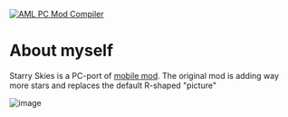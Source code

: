 [![AML PC Mod Compiler](https://github.com/RusJJ/StarrySkies_PC/actions/workflows/main.yml/badge.svg?branch=main)](https://github.com/RusJJ/StarrySkies_PC/actions/workflows/main.yml)

# About myself
Starry Skies is a PC-port of [mobile mod](https://github.com/AndroidModLoader/GTA_StarrySkies). The original mod is adding way more stars and replaces the default R-shaped "picture"

![image](https://github.com/RusJJ/StarrySkies_PC/assets/8864329/0fcb0d8f-d52d-450f-b3fa-6994b48dc78c)
